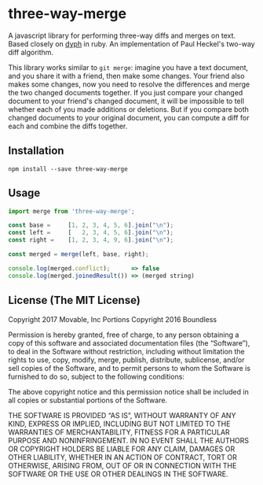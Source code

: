 # three-way-merge

A javascript library for performing three-way diffs and merges on text. Based closely on [dyph](https://github.com/GoBoundless/dyph) in ruby. An implementation of Paul Heckel's two-way diff algorithm.

This library works similar to `git merge`: imagine you have a text document, and you share it with a friend, then make some changes. Your friend also makes some changes, now you need to resolve the differences and merge the two changed documents together. If you just compare your changed document to your friend's changed document, it will be impossible to tell whether each of you made additions or deletions. But if you compare both changed documents to your original document, you can compute a diff for each and combine the diffs together.

## Installation

```
npm install --save three-way-merge
```

## Usage

```javascript
import merge from 'three-way-merge';

const base =     [1, 2, 3, 4, 5, 6].join("\n");
const left =     [   2, 3, 4, 5, 6].join("\n");
const right =    [1, 2, 3, 4, 9, 6].join("\n");

const merged = merge(left, base, right);

console.log(merged.conflict);      => false
console.log(merged.joinedResult()) => (merged string)
```

## License (The MIT License)

Copyright 2017 Movable, Inc
Portions Copyright 2016 Boundless

Permission is hereby granted, free of charge, to any person
obtaining a copy of this software and associated documentation
files (the “Software”), to deal in the Software without
restriction, including without limitation the rights to use,
copy, modify, merge, publish, distribute, sublicense, and/or sell
copies of the Software, and to permit persons to whom the
Software is furnished to do so, subject to the following
conditions:

The above copyright notice and this permission notice shall be
included in all copies or substantial portions of the Software.

THE SOFTWARE IS PROVIDED “AS IS”, WITHOUT WARRANTY OF ANY KIND,
EXPRESS OR IMPLIED, INCLUDING BUT NOT LIMITED TO THE WARRANTIES
OF MERCHANTABILITY, FITNESS FOR A PARTICULAR PURPOSE AND
NONINFRINGEMENT. IN NO EVENT SHALL THE AUTHORS OR COPYRIGHT
HOLDERS BE LIABLE FOR ANY CLAIM, DAMAGES OR OTHER LIABILITY,
WHETHER IN AN ACTION OF CONTRACT, TORT OR OTHERWISE, ARISING
FROM, OUT OF OR IN CONNECTION WITH THE SOFTWARE OR THE USE OR
OTHER DEALINGS IN THE SOFTWARE.
